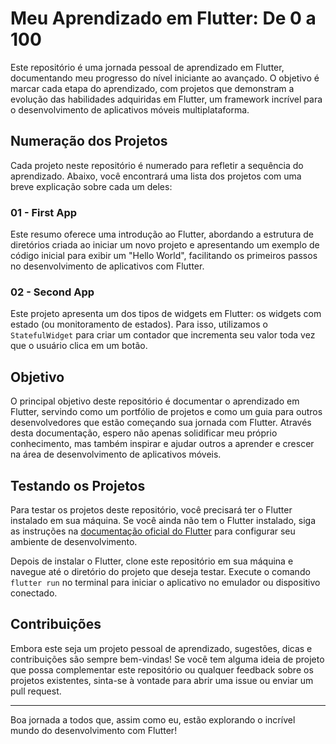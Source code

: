 # Meu Aprendizado em Flutter: De 0 a 100

Este repositório é uma jornada pessoal de aprendizado em Flutter, documentando meu progresso do nível iniciante ao avançado. O objetivo é marcar cada etapa do aprendizado, com projetos que demonstram a evolução das habilidades adquiridas em Flutter, um framework incrível para o desenvolvimento de aplicativos móveis multiplataforma.

## Numeração dos Projetos

Cada projeto neste repositório é numerado para refletir a sequência do aprendizado. Abaixo, você encontrará uma lista dos projetos com uma breve explicação sobre cada um deles:

### 01 - First App
Este resumo oferece uma introdução ao Flutter, abordando a estrutura de diretórios criada ao iniciar um novo projeto e apresentando um exemplo de código inicial para exibir um "Hello World", facilitando os primeiros passos no desenvolvimento de aplicativos com Flutter.

### 02 - Second App
Este projeto apresenta um dos tipos de widgets em Flutter: os widgets com estado (ou monitoramento de estados). Para isso, utilizamos o `StatefulWidget` para criar um contador que incrementa seu valor toda vez que o usuário clica em um botão.

## Objetivo

O principal objetivo deste repositório é documentar o aprendizado em Flutter, servindo como um portfólio de projetos e como um guia para outros desenvolvedores que estão começando sua jornada com Flutter. Através desta documentação, espero não apenas solidificar meu próprio conhecimento, mas também inspirar e ajudar outros a aprender e crescer na área de desenvolvimento de aplicativos móveis.

## Testando os Projetos

Para testar os projetos deste repositório, você precisará ter o Flutter instalado em sua máquina. Se você ainda não tem o Flutter instalado, siga as instruções na [documentação oficial do Flutter](https://flutter.dev/docs/get-started/install) para configurar seu ambiente de desenvolvimento.

Depois de instalar o Flutter, clone este repositório em sua máquina e navegue até o diretório do projeto que deseja testar. Execute o comando `flutter run` no terminal para iniciar o aplicativo no emulador ou dispositivo conectado.

## Contribuições

Embora este seja um projeto pessoal de aprendizado, sugestões, dicas e contribuições são sempre bem-vindas! Se você tem alguma ideia de projeto que possa complementar este repositório ou qualquer feedback sobre os projetos existentes, sinta-se à vontade para abrir uma issue ou enviar um pull request.

---

Boa jornada a todos que, assim como eu, estão explorando o incrível mundo do desenvolvimento com Flutter!